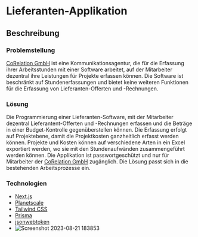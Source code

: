 # Lieferanten-Applikation
## Beschreibung
### Problemstellung
[CoRelation GmbH](https://www.corelation.ch) ist eine Kommunikationsagentur, die für die Erfassung ihrer Arbeitsstunden mit einer Software arbeitet, auf der Mitarbeiter dezentral ihre Leistungen für Projekte erfassen können. Die Software ist beschränkt auf Stundenerfassungen und bietet keine weiteren Funktionen für die Erfassung von Lieferanten-Offerten und -Rechnungen. 
### Lösung
Die Programmierung einer Lieferanten-Software, mit der Mitarbeiter dezentral Lieferantent-Offerten und -Rechnungen erfassen und die Beträge in einer Budget-Kontrolle gegenüberstellen können. Die Erfassung erfolgt auf Projektebene, damit die Projektkosten ganzheitlich erfasst werden können. Projekte und Kosten können auf verschiedene Arten in ein Excel exportiert werden, wo sie mit den Stundenaufwänden zusammengeführt werden können. Die Applikation ist passwortgeschützt und nur für Mitarbeiter der [CoRelation GmbH](https://www.corelation.ch) zugänglich. Die Lösung passt sich in die bestehenden Arbeitsprozesse ein. 
### Technologien
- [Next.js](https://nextjs.org/)
- [Planetscale](https://planetscale.com/)
- [Tailwind CSS](https://tailwindcss.com/)
- [Prisma](https://www.prisma.io/)
- [jsonwebtoken](https://www.npmjs.com/package/jsonwebtoken)
- ![Screenshot 2023-08-21 183853](https://github.com/BWizard06/abrechnungs-tool/assets/89217401/332f9916-21bf-4f46-a752-65de1cc485c4)
